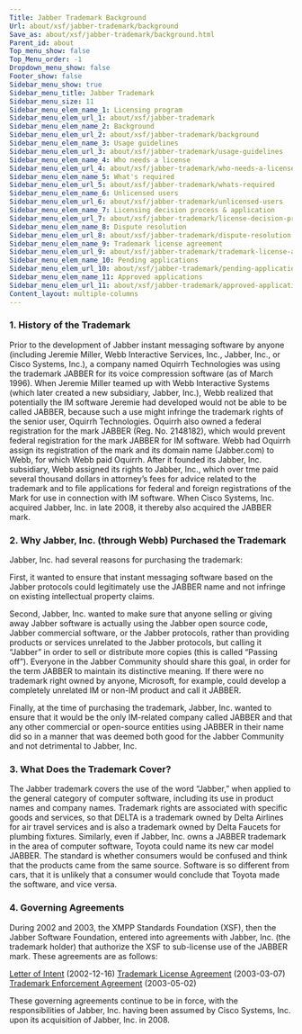 ```yaml
---
Title: Jabber Trademark Background
Url: about/xsf/jabber-trademark/background
Save_as: about/xsf/jabber-trademark/background.html
Parent_id: about
Top_menu_show: false
Top_Menu_order: -1
Dropdown_menu_show: false
Footer_show: false
Sidebar_menu_show: true
Sidebar_menu_title: Jabber Trademark
Sidebar_menu_size: 11
Sidebar_menu_elem_name_1: Licensing program
Sidebar_menu_elem_url_1: about/xsf/jabber-trademark
Sidebar_menu_elem_name_2: Background
Sidebar_menu_elem_url_2: about/xsf/jabber-trademark/background
Sidebar_menu_elem_name_3: Usage guidelines
Sidebar_menu_elem_url_3: about/xsf/jabber-trademark/usage-guidelines
Sidebar_menu_elem_name_4: Who needs a license
Sidebar_menu_elem_url_4: about/xsf/jabber-trademark/who-needs-a-license
Sidebar_menu_elem_name_5: What's required
Sidebar_menu_elem_url_5: about/xsf/jabber-trademark/whats-required
Sidebar_menu_elem_name_6: Unlicensed users
Sidebar_menu_elem_url_6: about/xsf/jabber-trademark/unlicensed-users
Sidebar_menu_elem_name_7: Licensing decision process & application
Sidebar_menu_elem_url_7: about/xsf/jabber-trademark/license-decision-process
Sidebar_menu_elem_name_8: Dispute resolution
Sidebar_menu_elem_url_8: about/xsf/jabber-trademark/dispute-resolution
Sidebar_menu_elem_name_9: Trademark license agreement
Sidebar_menu_elem_url_9: about/xsf/jabber-trademark/trademark-license-agreement
Sidebar_menu_elem_name_10: Pending applications
Sidebar_menu_elem_url_10: about/xsf/jabber-trademark/pending-applications
Sidebar_menu_elem_name_11: Approved applications
Sidebar_menu_elem_url_11: about/xsf/jabber-trademark/approved-applications
Content_layout: multiple-columns
---
```


### 1. History of the Trademark

Prior to the development of Jabber instant messaging software by anyone (including Jeremie Miller, Webb Interactive Services, Inc., Jabber, Inc., or Cisco Systems, Inc.), a company named Oquirrh Technologies was using the trademark JABBER for its voice compression software (as of March 1996). When Jeremie Miller teamed up with Webb Interactive Systems (which later created a new subsidiary, Jabber, Inc.), Webb realized that potentially the IM software Jeremie had developed would not be able to be called JABBER, because such a use might infringe the trademark rights of the senior user, Oquirrh Technologies. Oquirrh also owned a federal registration for the mark JABBER (Reg. No. 2148182), which would prevent federal registration for the mark JABBER for IM software. Webb had Oquirrh assign its registration of the mark and its domain name (Jabber.com) to Webb, for which Webb paid Oquirrh. After it founded its Jabber, Inc. subsidiary, Webb assigned its rights to Jabber, Inc., which over tme paid several thousand dollars in attorney’s fees for advice related to the trademark and to file applications for federal and foreign registrations of the Mark for use in connection with IM software. When Cisco Systems, Inc. acquired Jabber, Inc. in late 2008, it thereby also acquired the JABBER mark.

### 2. Why Jabber, Inc. (through Webb) Purchased the Trademark

Jabber, Inc. had several reasons for purchasing the trademark:

First, it wanted to ensure that instant messaging software based on the Jabber protocols could legitimately use the JABBER name and not infringe on existing intellectual property claims.

Second, Jabber, Inc. wanted to make sure that anyone selling or giving away Jabber software is actually using the Jabber open source code, Jabber commercial software, or the Jabber protocols, rather than providing products or services unrelated to the Jabber protocols, but calling it “Jabber” in order to sell or distribute more copies (this is called “Passing off”). Everyone in the Jabber Community should share this goal, in order for the term JABBER to maintain its distinctive meaning. If there were no trademark right owned by anyone, Microsoft, for example, could develop a completely unrelated IM or non-IM product and call it JABBER.

Finally, at the time of purchasing the trademark, Jabber, Inc. wanted to ensure that it would be the only IM-related company called JABBER and that any other commercial or open-source entities using JABBER in their name did so in a manner that was deemed both good for the Jabber Community and not detrimental to Jabber, Inc.

### 3. What Does the Trademark Cover?

The Jabber trademark covers the use of the word “Jabber,” when applied to the general category of computer software, including its use in product names and company names. Trademark rights are associated with specific goods and services, so that DELTA is a trademark owned by Delta Airlines for air travel services and is also a trademark owned by Delta Faucets for plumbing fixtures. Similarly, even if Jabber, Inc. owns a JABBER trademark in the area of computer software, Toyota could name its new car model JABBER. The standard is whether consumers would be confused and think that the products came from the same source. Software is so different from cars, that it is unlikely that a consumer would conclude that Toyota made the software, and vice versa.

### 4. Governing Agreements

During 2002 and 2003, the XMPP Standards Foundation (XSF), then the Jabber Software Foundation, entered into agreements with Jabber, Inc. (the trademark holder) that authorize the XSF to sub-license use of the JABBER mark. These agreements are as follows:

[Letter of Intent](/docs/Trademark_Letter_Of_Intent.pdf) (2002-12-16)
[Trademark License Agreement](/docs/Trademark_License_Agreement.pdf) (2003-03-07)
[Trademark Enforcement Agreement](/docs/Trademark_Enforcement_Agreement.pdf) (2003-05-02)

These governing agreements continue to be in force, with the responsibilities of Jabber, Inc. having been assumed by Cisco Systems, Inc. upon its acquisition of Jabber, Inc. in 2008.
